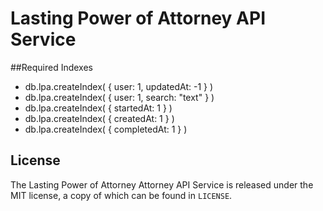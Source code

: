 
Lasting Power of Attorney API Service
==============

##Required Indexes

- db.lpa.createIndex( { user: 1, updatedAt: -1 } )
- db.lpa.createIndex( { user: 1, search: "text" } )
- db.lpa.createIndex( { startedAt: 1 } )
- db.lpa.createIndex( { createdAt: 1 } )
- db.lpa.createIndex( { completedAt: 1 } )

License
-------

The Lasting Power of Attorney Attorney API Service is released under the MIT license, a copy of which can be found in ``LICENSE``.
